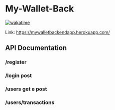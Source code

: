 # My-Wallet-Back

[![wakatime](https://wakatime.com/badge/user/a9d56b74-8de5-409a-8823-893706115b81/project/b4f01901-fc8e-4585-a2ac-cb3ca4f25e9b.svg)](https://wakatime.com/badge/user/a9d56b74-8de5-409a-8823-893706115b81/project/b4f01901-fc8e-4585-a2ac-cb3ca4f25e9b)

Link: https://mywalletbackendapp.herokuapp.com/

## API Documentation
### /register
### /login    post
### /users    get e post
### /users/transactions


